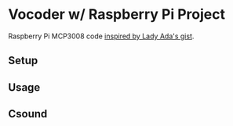 # Vocoder w/ Raspberry Pi Project

Raspberry Pi MCP3008 code [inspired by Lady Ada's gist][adafruit-gist].

## Setup

## Usage

## Csound

[adafruit-gist]: https://gist.github.com/ladyada/3151375
